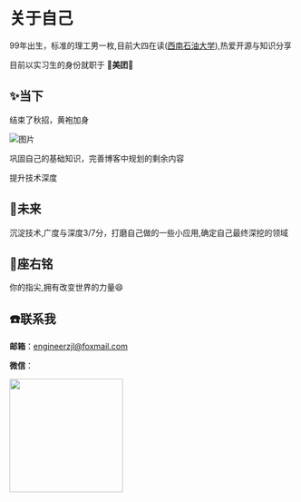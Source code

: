 # 关于自己
99年出生，标准的理工男一枚,目前大四在读([西南石油大学](https://www.swpu.edu.cn/)),热爱开源与知识分享

目前以实习生的身份就职于 🛵**美团**🛵

## :sparkles:当下
结束了秋招，黄袍加身

![图片](https://img.cdn.sugarat.top/mdImg/MTYwNDcyMTQ4NTMyOA==604721485328)

巩固自己的基础知识，完善博客中规划的剩余内容

提升技术深度

## :rocket:未来
沉淀技术,广度与深度3/7分，打磨自己做的一些小应用,确定自己最终深挖的领域

## :pencil:座右铭
你的指尖,拥有改变世界的力量:smile:

## :phone:联系我
**邮箱**：engineerzjl@foxmail.com

**微信**：

<img src="https://img.cdn.sugarat.top/mdImg/MTYxMzIwMTA0NzIyNg==wx.jpg" style="width:200px;">

<comment/>
<tongji/>